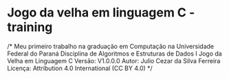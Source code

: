 # Jogo da velha em linguagem C - training

/* 
    Meu primeiro trabalho na graduação em Computação na Universidade Federal do Paraná
    Disciplina de Algoritmos e Estruturas de Dados I
    Jogo da Velha em Linguagem C
    Versão: V1.0.0.0
    Autor: Julio Cezar da Silva Ferreira
    Licença: Attribution 4.0 International (CC BY 4.0)
*/
